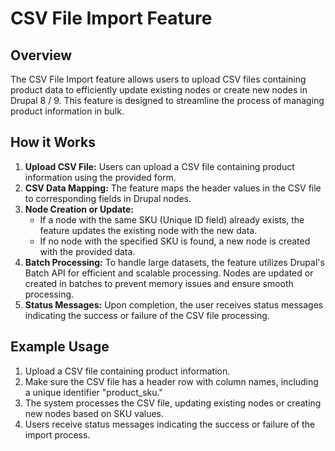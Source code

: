 # CSV File Import Feature

## Overview
The CSV File Import feature allows users to upload CSV files containing product data to efficiently update existing nodes or create new nodes in Drupal 8 / 9. This feature is designed to streamline the process of managing product information in bulk.
## How it Works
1. **Upload CSV File:** Users can upload a CSV file containing product information using the provided form.
2. **CSV Data Mapping:** The feature maps the header values in the CSV file to corresponding fields in Drupal nodes.
3. **Node Creation or Update:**
    - If a node with the same SKU (Unique ID field) already exists, the feature updates the existing node with the new data.
    - If no node with the specified SKU is found, a new node is created with the provided data.
4. **Batch Processing:** To handle large datasets, the feature utilizes Drupal's Batch API for efficient and scalable processing.
Nodes are updated or created in batches to prevent memory issues and ensure smooth processing.
5. **Status Messages:** Upon completion, the user receives status messages indicating the success or failure of the CSV file processing.

## Example Usage
1. Upload a CSV file containing product information.
2. Make sure the CSV file has a header row with column names, including a unique identifier "product_sku."
3. The system processes the CSV file, updating existing nodes or creating new nodes based on SKU values.
4. Users receive status messages indicating the success or failure of the import process.
